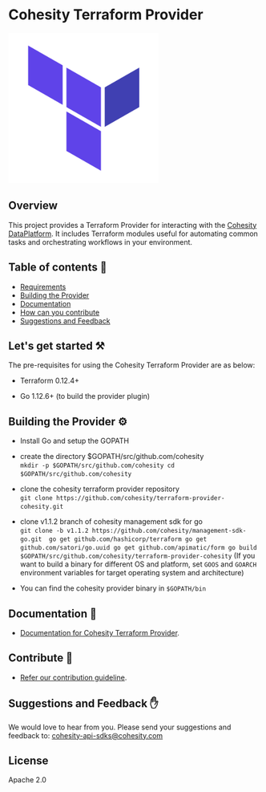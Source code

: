 # Cohesity Terraform Provider

![](docs/assets/images/terraform.png)

## Overview

This project provides a Terraform Provider for interacting with the [Cohesity DataPlatform](https://www.cohesity.com/products/data-platform). It includes Terraform modules useful for automating common tasks and orchestrating workflows in your environment.

## Table of contents :scroll:

 - [Requirements](#get-startedt)
 - [Building the Provider](#building)
 - [Documentation](#doc)
 - [How can you contribute](#contribute)
 - [Suggestions and Feedback](#suggest)
 

## <a name="get-started"></a> Let's get started :hammer_and_pick:

The pre-requisites for using the Cohesity Terraform Provider are as below:

- Terraform 0.12.4+

- Go 1.12.6+ (to build the provider plugin)

## <a name="building"></a> Building the Provider :gear:

- Install Go and setup the GOPATH
- create the directory $GOPATH/src/github.com/cohesity <br>
        ```
        mkdir -p $GOPATH/src/github.com/cohesity
        cd $GOPATH/src/github.com/cohesity
        ```

- clone the cohesity terraform provider repository <br>
        ```
        git clone https://github.com/cohesity/terraform-provider-cohesity.git
        ```

- clone v1.1.2 branch of cohesity management sdk for go <br>
        ```
        git clone -b v1.1.2 https://github.com/cohesity/management-sdk-go.git 
        go get github.com/hashicorp/terraform
        go get github.com/satori/go.uuid
        go get github.com/apimatic/form
        go build $GOPATH/src/github.com/cohesity/terraform-provider-cohesity
        ```
(If you want to build a binary for different OS and platform, set `GOOS` and `GOARCH` environment variables for target operating system and architecture)

- You can find the cohesity provider binary in `$GOPATH/bin`

## <a name="doc"></a> Documentation :book:

* [Documentation for Cohesity Terraform Provider](https://github.com/cohesity/terraform-provider-cohesity/tree/master/docs).


## <a name="contribute"></a> Contribute :handshake:

* [Refer our contribution guideline](https://github.com/cohesity/terraform-provider-cohesity/tree/master/CONTRIBUTING.md).

## <a name="suggest"></a> Suggestions and Feedback :raised_hand:

We would love to hear from you. Please send your suggestions and feedback to: [cohesity-api-sdks@cohesity.com](mailto:cohesity-api-sdks@cohesity.com)

## License

Apache 2.0
